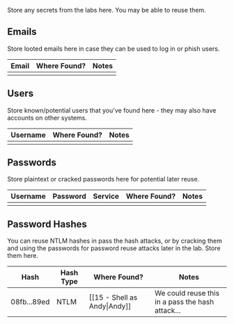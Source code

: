 Store any secrets from the labs here. You may be able to reuse them.

## Emails

Store looted emails here in case they can be used to log in or phish users.

| Email | Where Found? | Notes |
| ----- | ------------ | ----- |
|       |              |       |

## Users

Store known/potential users that you've found here - they may also have accounts on other systems.

|Username|Where Found?|Notes|
|---|---|---|
|||

## Passwords

Store plaintext or cracked passwords here for potential later reuse.

|Username|Password|Service|Where Found?|Notes|
|---|---|---|---|---|
||||||

## Password Hashes

You can reuse NTLM hashes in pass the hash attacks, or by cracking them and using the passwords for password reuse attacks later in the lab. Store them here.

|Hash|Hash Type|Where Found?|Notes|
|---|---|---|---|
|08fb...89ed|NTLM|[[15 - Shell as Andy\|Andy]]|We could reuse this in a pass the hash attack...|